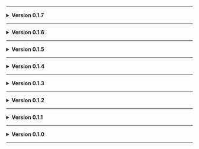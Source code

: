 
---

**<details><summary>Version 0.1.7</summary>**

 - Snowmen spawn in December.
 
 </details>

---

**<details><summary>Version 0.1.6</summary>**

 - Fixed bush texture.
 
 </details>

---

**<details><summary>Version 0.1.5</summary>**

 - Icon updated.
 
 </details>

---

**<details><summary>Version 0.1.4</summary>**

 - Readme pics
 
 </details>

---

**<details><summary>Version 0.1.3</summary>**

 - Better future compatibility with [Biodiversity](https://thunderstore.io/c/lethal-company/p/super_fucking_cool_and_badass_team/Biodiversity/).
 - AI navigation tweaks.
 
 </details>

---

**<details><summary>Version 0.1.2</summary>**

 - Update to README.
 - Added Moon_Day_Speed_Multiplier_Patcher and AutoScroll as dependencies.
 - Converted terrain to mesh to fix graphical issues (Thanks Voxx!)
 
 </details>

---

**<details><summary>Version 0.1.1</summary>**

 - Added JLL as a dependeny.
 
 </details>

---

**<details><summary>Version 0.1.0</summary>**

 - Initial standalone upload.
 
 </details>
 
---
